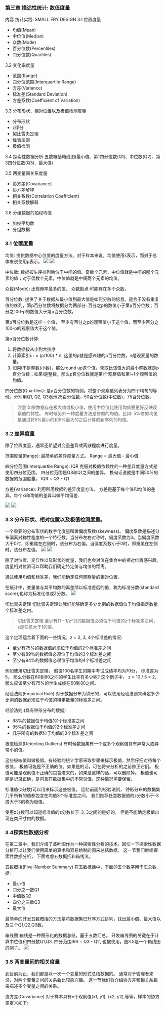 ### 第三章 描述性统计: 数值度量

  内容
  统计实践: SMALL FRY DESIGN
  3.1 位置度量
  * 均值(Mean)
  * 中位值(Median)
  * 众数(Mode)
  * 百分位数(Percentiles)
  * 四分位数(Quartiles)
  
  3.2 变化率度量
  * 范围(Range)
  * 四分位范围(Interquartile Range)
  * 方差(Variance)
  * 标准差(Standard Deviation)
  * 方差系数(Coefficient of Variation)
  
  3.3 分布形状、相对位置以及极值检测度量
  * 分布形状
  * z评分
  * 契比雪夫定理
  * 经验法则
  * 极值检测
  
  3.4 探索性数据分析
  五数概括箱线图(最小值、第1四分位数(Q1)、中位数(Q2)、第3四分位数(Q3)、最大值)
  
  3.5 两变量间关系度量
  * 协方差(Covariance)
  * 协方差解释
  * 相关系数(Correlation Coefficient)
  * 相关系数解释
  
  3.6 分组数据的加权均值
  * 加权平均数
  * 分组数据
  
### 3.1 位置度量
  均值: 提供数据中心位置的度量方法。对于样本来说，均值使用x̄表示，而对于总体来说使用μ表示。
  ![](https://github.com/walkerqiao/walkman/blob/master/images/da/sfbe_sample_mean_formula.png)
  ![](https://github.com/walkerqiao/walkman/blob/master/images/da/sfbe_population_mean_formula.png)

  中位数: 数据按生序排列后位于中间的值。奇数个元素，中位值就是中间的那个元素的值；对于偶数个元素，中位值就是中间两个元素的均值。
  
  众数(Mode): 出现频率最多的值。
  众数缺点:可能存在多个众数。
  
  百分位数: 提供了关于数据从最小值到最大值是如何分散的信息。适合于没有重复值的序列，第p百分位数将数据分为两部分: 百分之p的数值小于第p百分位数；百分之100-p的数值大于第p百分位数。
  
  第p百分位数是这样一个值， 至少有百分之p的观察值小于这个值，而至少百分之100-p的观察值大于这个值。
  
  第p百分位数计算:
  1. 将数据按从小到大排序
  2. 计算索引i: i = (p/100) * n, 这里的p就是感兴趣的p百分位数，n是观察量的数量。
  3. 如果i不是整数(小数)，那么round up这个值，获取比该值大的最小整数就是p百分位数；如果i是整数，那么p百分位数就是第i个观察值和第i+1个观察值的均值。
  
  四分位数(Quartiles): 是p百分位数的特例。将整个观察值列表分为四个均匀的等份。分别用Q1, Q2, Q3表示25百分位数，50百分位数(中位数)，75百分位数。

> 注意
> 如果数据存在极大值或极小值，使用中位值比使用均值要更好反映观察值的特性。 有时候另外一种度量方法是修剪的均值。比如:
> 5%修剪均值是通过将5%最小的和5%最大的之后计算的新序列的均值。

### 3.2 差异度量
  除了位置度量，通常还希望对变量差异或离散程度进行度量。
  
  范围度量(Range): 最简单的差异度量方式。 Range = 最大值 - 最小值
  
  四分位范围(Interquartile Range): IQR 克服对极值依赖性的一种差异度量方式是使用四分位范围。
  四分位范围是Q3和Q1之间的差异。 换句话说就是中间50%的数据的范围度量。 IQR = Q3 - Q1
  
  方差(Variance): 利用所用数据的差异度量方法。 方差是基于每个值和均值的差异。每个xi和均值的差异叫做平均偏差.
  
  ![](https://github.com/walkerqiao/walkman/blob/master/images/da/sfbe_population_variance_formula.png)
  ![](https://github.com/walkerqiao/walkman/blob/master/images/da/sfbe_sample_variance_formula.png)
  
### 3.3 分布形状、相对位置以及极值检测度量。
  一个重要的分布形状的数字化度量叫做偏度系数(skewness)。
  偏度系数是描述分布偏离对称性程度的一个特征数。当分布左右对称时，偏度系数为0。当偏度系数大于0时，即重尾在右侧时，该分布为右偏。当偏度系数小于0时，即重尾在左侧时，该分布左偏。
  ![](https://github.com/walkerqiao/walkman/blob/master/images/da/sfbe_sample_skewness_formula.png)
  ![](https://github.com/walkerqiao/walkman/blob/master/images/da/sfbe_skewness_demo.png)
  
  除了对位置、变异性以及形状的度量，我们也会对值在集合中的相对位置感兴趣。 度量相对位置可以帮助我们确定特定值与均值的距离。
  
  通过使用均值和标准差，我们能确定任何观察量的相对位置。
  
  在统计中，变量值与其平均数的离差除以标准差后的值，称为标准分数(standard score),也称为标准化值或Z分数。
  ![](https://github.com/walkerqiao/walkman/blob/master/images/da/sfbe_zscore_formula.png)
  
  切比雪夫定理
  切比雪夫定理让我们能够确定多少比例的数据值位于均值指定数量个标准差之内。

> 切比雪夫定理 至少有(1 - 1/z^2)的数据值必须位于均值的z个标准差之间， z是任意大于1的值。

  这个定理蕴含着下面的一些情况，z = 2, 3, 4个标准差的情况:
  * 至少有75%的数据值必须位于均值的2个标准差之间
  * 至少有89%的数据值必须位于均值的3个标准差之间
  * 至少有94%的数据值必须位于均值的4个标准差之间

  例如使用切比雪夫定理， 假设100名学生的期中考试成绩平均为70分， 标准差为5， 那么分数在60到80之间的学生比率有多少呢? 
  这个例子中， z = 10 / 5 = 2, 那么应该至少有75%的学生成绩在60到80之间。
  
  经验法则(Empirical Rule)
  对于数据分布为钟形的，可以使用经验法则来确定多少比例的数据必须位于均值的特定数量的标准差之间。
  
  经验法则:(具有钟形分布的数据)
  * 68%的数据位于均值的1个标准差之间
  * 95%的数据位于均值的2个标准差之间
  * 几乎所有的数据位于均值的3个标准差之间
  
  极值检测(Detecting Outliers)
  有时候数据集有一个或多个观察值具有异常大或异常小的值。 

  这些极端值叫做极值。有经验的统计学家采取步骤来标示极值，然后仔细对待每个极值。
  极值可能是不正确的值。如果是的话，可在将来分析的之前修正它们。
  极值可能是观察值不正确的包含进来的，如果是这样的话，可以删除掉。
  极值也可能是记录正确，是包含在数据集中的不常见值。这种情况需要保留。

  标准值(z分数)可以用来标示这些极值。 回忆前面的经验法则， 钟形分布的数据集几乎所有的值都包含在均值3个标准差之间， 我们推荐任意数据值的z分数小于-3或大于3的称为极值。
  
  使用z分数可以知道标准值的z分数位于-3, 3之间的是好的， 但是不能确定极值出现在类尺寸内的数据。
  
### 3.4探索性数据分析
  在第二章中，我们介绍了茎叶图作为一种探索性分析的技术。回忆一下探索性数据分析可以让我们使用简单的算术和容易绘制的图来总结数据。 这一节我们继续探索性数据分析， 下面考虑五数概括和箱线法。
  
  五数概括(Five-Number Summary)
  在五数概括中，下面的五个数字用于汇总数据:
  * 最小值
  * 四分之一数Q1
  * 中值数Q2
  * 四分之三数Q3
  * 最大值
  
  最简单的开发五数概括的方法是将数据集已升序方式排列，找出最小值、最大值以及三个Q1,Q2,Q3数。

  箱线图
  箱线是一种图形化的数据总结，基于五数汇总。 开发箱线图的关键在于计算中位值和四分数Q1,Q3. 四分范围IRR = Q3 - Q2, 也被使用。图3.5是一个箱线图的例子。
  ![](https://github.com/walkerqiao/walkman/blob/master/images/da/sfbe_box_plot_example.png)
  
### 3.5 两变量间的相关度量
  到目前为止，我们都是以一次一个变量的形式总结数据的。 通常对于管理者来说，对两个变量之间的关系会比较感兴趣。 这一节我们将介绍协方差和相关系数来描述多个变量之间的关系。
  
  协方差(Covariance)
  对于样本具有n个观察值(x1, y1), (x2, y2),等等，样本的协方差定义如下:
  
